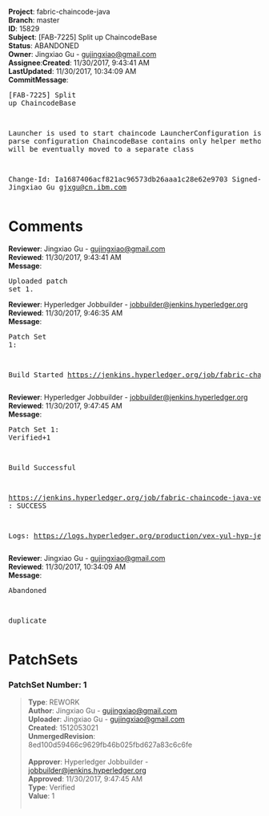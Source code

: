<strong>Project</strong>: fabric-chaincode-java</br><strong>Branch</strong>: master<br><strong>ID</strong>: 15829<br><strong>Subject</strong>: [FAB-7225] Split up ChaincodeBase<br><strong>Status</strong>: ABANDONED<br><strong>Owner</strong>: Jingxiao Gu - gujingxiao@gmail.com<br><strong>Assignee</strong>:<strong>Created</strong>: 11/30/2017, 9:43:41 AM<br><strong>LastUpdated</strong>: 11/30/2017, 10:34:09 AM<br><strong>CommitMessage</strong>:<br><pre>[FAB-7225] Split up ChaincodeBase

Launcher is used to start chaincode
LauncherConfiguration is used to parse configuration
ChaincodeBase contains only helper methods which will be eventually moved to a separate class

Change-Id: Ia1687406acf821ac96573db26aaa1c28e62e9703
Signed-off-by: Jingxiao Gu <gjxgu@cn.ibm.com>
</pre><h1>Comments</h1><strong>Reviewer</strong>: Jingxiao Gu - gujingxiao@gmail.com<br><strong>Reviewed</strong>: 11/30/2017, 9:43:41 AM<br><strong>Message</strong>: <pre>Uploaded patch set 1.</pre><strong>Reviewer</strong>: Hyperledger Jobbuilder - jobbuilder@jenkins.hyperledger.org<br><strong>Reviewed</strong>: 11/30/2017, 9:46:35 AM<br><strong>Message</strong>: <pre>Patch Set 1:

Build Started https://jenkins.hyperledger.org/job/fabric-chaincode-java-verify-x86_64/48/</pre><strong>Reviewer</strong>: Hyperledger Jobbuilder - jobbuilder@jenkins.hyperledger.org<br><strong>Reviewed</strong>: 11/30/2017, 9:47:45 AM<br><strong>Message</strong>: <pre>Patch Set 1: Verified+1

Build Successful 

https://jenkins.hyperledger.org/job/fabric-chaincode-java-verify-x86_64/48/ : SUCCESS

Logs: https://logs.hyperledger.org/production/vex-yul-hyp-jenkins-3/fabric-chaincode-java-verify-x86_64/48</pre><strong>Reviewer</strong>: Jingxiao Gu - gujingxiao@gmail.com<br><strong>Reviewed</strong>: 11/30/2017, 10:34:09 AM<br><strong>Message</strong>: <pre>Abandoned

duplicate</pre><h1>PatchSets</h1><h3>PatchSet Number: 1</h3><blockquote><strong>Type</strong>: REWORK<br><strong>Author</strong>: Jingxiao Gu - gujingxiao@gmail.com<br><strong>Uploader</strong>: Jingxiao Gu - gujingxiao@gmail.com<br><strong>Created</strong>: 1512053021<br><strong>UnmergedRevision</strong>: 8ed100d59466c9629fb46b025fbd627a83c6c6fe<br><br><strong>Approver</strong>: Hyperledger Jobbuilder - jobbuilder@jenkins.hyperledger.org<br><strong>Approved</strong>: 11/30/2017, 9:47:45 AM<br><strong>Type</strong>: Verified<br><strong>Value</strong>: 1<br><br></blockquote>